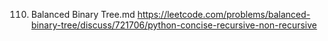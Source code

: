 110. Balanced Binary Tree.md
	https://leetcode.com/problems/balanced-binary-tree/discuss/721706/python-concise-recursive-non-recursive

